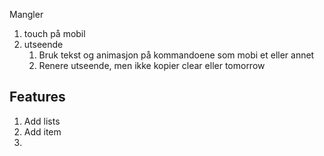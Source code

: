 Mangler

1. touch på mobil
2. utseende
   1. Bruk tekst og animasjon på kommandoene som mobi et eller annet
   2. Renere utseende, men ikke kopier clear eller tomorrow


## Features

1. Add lists
2. Add item
3. 
